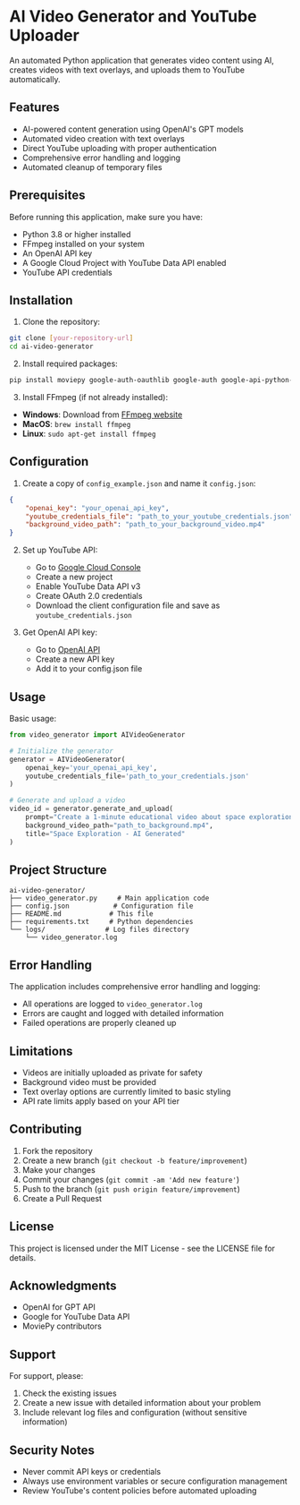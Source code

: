 # AI Video Generator and YouTube Uploader

An automated Python application that generates video content using AI, creates videos with text overlays, and uploads them to YouTube automatically.

## Features

- AI-powered content generation using OpenAI's GPT models
- Automated video creation with text overlays
- Direct YouTube uploading with proper authentication
- Comprehensive error handling and logging
- Automated cleanup of temporary files

## Prerequisites

Before running this application, make sure you have:

- Python 3.8 or higher installed
- FFmpeg installed on your system
- An OpenAI API key
- A Google Cloud Project with YouTube Data API enabled
- YouTube API credentials

## Installation

1. Clone the repository:
```bash
git clone [your-repository-url]
cd ai-video-generator
```

2. Install required packages:
```bash
pip install moviepy google-auth-oauthlib google-auth google-api-python-client openai
```

3. Install FFmpeg (if not already installed):
- **Windows**: Download from [FFmpeg website](https://ffmpeg.org/download.html)
- **MacOS**: `brew install ffmpeg`
- **Linux**: `sudo apt-get install ffmpeg`

## Configuration

1. Create a copy of `config_example.json` and name it `config.json`:
```json
{
    "openai_key": "your_openai_api_key",
    "youtube_credentials_file": "path_to_your_youtube_credentials.json",
    "background_video_path": "path_to_your_background_video.mp4"
}
```

2. Set up YouTube API:
   - Go to [Google Cloud Console](https://console.cloud.google.com)
   - Create a new project
   - Enable YouTube Data API v3
   - Create OAuth 2.0 credentials
   - Download the client configuration file and save as `youtube_credentials.json`

3. Get OpenAI API key:
   - Go to [OpenAI API](https://platform.openai.com/api-keys)
   - Create a new API key
   - Add it to your config.json file

## Usage

Basic usage:

```python
from video_generator import AIVideoGenerator

# Initialize the generator
generator = AIVideoGenerator(
    openai_key='your_openai_api_key',
    youtube_credentials_file='path_to_your_credentials.json'
)

# Generate and upload a video
video_id = generator.generate_and_upload(
    prompt="Create a 1-minute educational video about space exploration",
    background_video_path="path_to_background.mp4",
    title="Space Exploration - AI Generated"
)
```

## Project Structure

```
ai-video-generator/
├── video_generator.py     # Main application code
├── config.json           # Configuration file
├── README.md            # This file
├── requirements.txt     # Python dependencies
└── logs/               # Log files directory
    └── video_generator.log
```

## Error Handling

The application includes comprehensive error handling and logging:
- All operations are logged to `video_generator.log`
- Errors are caught and logged with detailed information
- Failed operations are properly cleaned up

## Limitations

- Videos are initially uploaded as private for safety
- Background video must be provided
- Text overlay options are currently limited to basic styling
- API rate limits apply based on your API tier

## Contributing

1. Fork the repository
2. Create a new branch (`git checkout -b feature/improvement`)
3. Make your changes
4. Commit your changes (`git commit -am 'Add new feature'`)
5. Push to the branch (`git push origin feature/improvement`)
6. Create a Pull Request

## License

This project is licensed under the MIT License - see the LICENSE file for details.

## Acknowledgments

- OpenAI for GPT API
- Google for YouTube Data API
- MoviePy contributors

## Support

For support, please:
1. Check the existing issues
2. Create a new issue with detailed information about your problem
3. Include relevant log files and configuration (without sensitive information)

## Security Notes

- Never commit API keys or credentials
- Always use environment variables or secure configuration management
- Review YouTube's content policies before automated uploading
